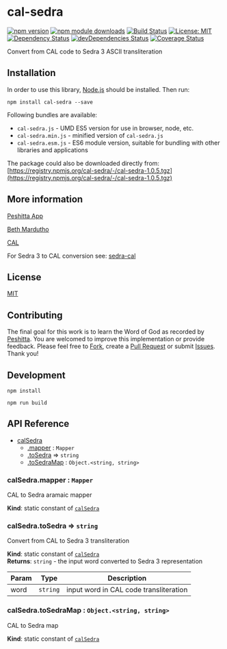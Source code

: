 # cal-sedra

[![npm version](https://badge.fury.io/js/cal-sedra.svg)](https://badge.fury.io/js/cal-sedra)
[![npm module downloads](http://img.shields.io/npm/dt/cal-sedra.svg)](https://www.npmjs.org/package/cal-sedra)
[![Build Status](https://travis-ci.org/peshitta/cal-sedra.svg?branch=master)](https://travis-ci.org/peshitta/cal-sedra)
[![License: MIT](https://img.shields.io/badge/License-MIT-yellow.svg)](https://github.com/peshitta/cal-sedra/blob/master/LICENSE)
[![Dependency Status](https://david-dm.org/peshitta/cal-sedra.svg)](https://david-dm.org/peshitta/cal-sedra)
[![devDependencies Status](https://david-dm.org/peshitta/cal-sedra/dev-status.svg)](https://david-dm.org/peshitta/cal-sedra?type=dev)
[![Coverage Status](https://coveralls.io/repos/github/peshitta/cal-sedra/badge.svg?branch=master)](https://coveralls.io/github/peshitta/cal-sedra?branch=master)

Convert from CAL code to Sedra 3 ASCII transliteration

## Installation

In order to use this library, [Node.js](https://nodejs.org) should be installed. 
Then run:
```
npm install cal-sedra --save
```

Following bundles are available:
* `cal-sedra.js` - UMD ES5 version for use in browser, node, etc.
* `cal-sedra.min.js` - minified version of `cal-sedra.js`
* `cal-sedra.esm.js` - ES6 module version, suitable for bundling with other 
libraries and applications

The package could also be downloaded directly from:
[https://registry.npmjs.org/cal-sedra/-/cal-sedra-1.0.5.tgz](https://registry.npmjs.org/cal-sedra/-/cal-sedra-1.0.5.tgz)

## More information

[Peshitta App](https://peshitta.github.io)

[Beth Mardutho](https://sedra.bethmardutho.org/about/fonts)

[CAL](http://cal1.cn.huc.edu/searching/fullbrowser.html)

For Sedra 3 to CAL conversion see:
[sedra-cal](https://github.com/peshitta/sedra-cal)

## License

[MIT](https://github.com/peshitta/cal-sedra/blob/master/LICENSE)

## Contributing

The final goal for this work is to learn the Word of God as recorded by
[Peshitta](https://en.wikipedia.org/wiki/Peshitta).
You are welcomed to improve this implementation or provide feedback. Please
feel free to [Fork](https://help.github.com/articles/fork-a-repo/), create a
[Pull Request](https://help.github.com/articles/about-pull-requests/) or
submit [Issues](https://github.com/peshitta/cal-sedra/issues).
Thank you!

## Development

```
npm install
```
```
npm run build
```

## API Reference

* [calSedra](#module_calSedra)
    * [.mapper](#module_calSedra.mapper) : <code>Mapper</code>
    * [.toSedra](#module_calSedra.toSedra) ⇒ <code>string</code>
    * [.toSedraMap](#module_calSedra.toSedraMap) : <code>Object.&lt;string, string&gt;</code>

<a name="module_calSedra.mapper"></a>

### calSedra.mapper : <code>Mapper</code>
CAL to Sedra aramaic mapper

**Kind**: static constant of [<code>calSedra</code>](#module_calSedra)  
<a name="module_calSedra.toSedra"></a>

### calSedra.toSedra ⇒ <code>string</code>
Convert from CAL to Sedra 3 transliteration

**Kind**: static constant of [<code>calSedra</code>](#module_calSedra)  
**Returns**: <code>string</code> - the input word converted to Sedra 3 representation  

| Param | Type | Description |
| --- | --- | --- |
| word | <code>string</code> | input word in CAL code transliteration |

<a name="module_calSedra.toSedraMap"></a>

### calSedra.toSedraMap : <code>Object.&lt;string, string&gt;</code>
CAL to Sedra map

**Kind**: static constant of [<code>calSedra</code>](#module_calSedra)  

